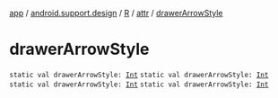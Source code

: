 [app](../../../index.md) / [android.support.design](../../index.md) / [R](../index.md) / [attr](index.md) / [drawerArrowStyle](.)

# drawerArrowStyle

`static val drawerArrowStyle: `[`Int`](https://kotlinlang.org/api/latest/jvm/stdlib/kotlin/-int/index.html)
`static val drawerArrowStyle: `[`Int`](https://kotlinlang.org/api/latest/jvm/stdlib/kotlin/-int/index.html)
`static val drawerArrowStyle: `[`Int`](https://kotlinlang.org/api/latest/jvm/stdlib/kotlin/-int/index.html)
`static val drawerArrowStyle: `[`Int`](https://kotlinlang.org/api/latest/jvm/stdlib/kotlin/-int/index.html)